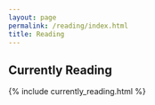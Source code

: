 ```yaml
---
layout: page
permalink: /reading/index.html
title: Reading
---
```


## Currently Reading
{% include currently_reading.html %}

